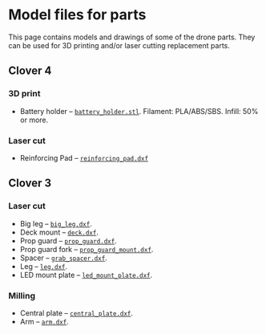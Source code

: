 # Model files for parts

This page contains models and drawings of some of the drone parts. They can be used for 3D printing and/or laser cutting replacement parts.

## Clover 4

### 3D print

* Battery holder – [`battery_holder.stl`](https://github.com/CopterExpress/clever/raw/master/docs/assets/battery_holder.stl). Filament: PLA/ABS/SBS. Infill: 50% or more.

### Laser cut

* Reinforcing Pad – [`reinforcing_pad.dxf`](https://github.com/CopterExpress/clever/raw/master/docs/assets/dxf/reinforcing_pad.dxf)

## Clover 3

### Laser cut

* Big leg – [`big_leg.dxf`](https://github.com/CopterExpress/clever/raw/master/docs/assets/dxf/big_leg.dxf).
* Deck mount – [`deck.dxf`](https://github.com/CopterExpress/clever/raw/master/docs/assets/dxf/deck.dxf).
* Prop guard – [`prop_guard.dxf`](https://github.com/CopterExpress/clever/raw/master/docs/assets/dxf/prop_guard.dxf).
* Prop guard fork – [`prop_guard_mount.dxf`](https://github.com/CopterExpress/clever/raw/master/docs/assets/dxf/prop_guard_mount.dxf).
* Spacer – [`grab_spacer.dxf`](https://github.com/CopterExpress/clever/raw/master/docs/assets/dxf/grab_spacer.dxf).
* Leg – [`leg.dxf`](https://github.com/CopterExpress/clever/raw/master/docs/assets/dxf/leg.dxf).
* LED mount plate – [`led_mount_plate.dxf`](https://github.com/CopterExpress/clever/raw/master/docs/assets/dxf/led_mount_plate.dxf).

### Milling

* Central plate – [`central_plate.dxf`](https://github.com/CopterExpress/clever/raw/master/docs/assets/dxf/central_plate.dxf).
* Arm – [`arm.dxf`](https://github.com/CopterExpress/clever/raw/master/docs/assets/dxf/arm.dxf).

